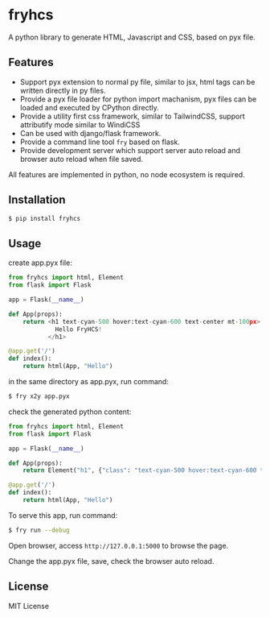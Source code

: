 # fryhcs
A python library to generate HTML, Javascript and CSS, based on pyx file.

## Features
* Support pyx extension to normal py file, similar to jsx, html tags can be written directly in py files.
* Provide a pyx file loader for python import machanism, pyx files can be loaded and executed by CPython directly.
* Provide a utility first css framework, similar to TailwindCSS, support attributify mode similar to WindiCSS
* Can be used with django/flask framework.
* Provide a command line tool `fry` based on flask. 
* Provide development server which support server auto reload and browser auto reload when file saved.

All features are implemented in python, no node ecosystem is required.

## Installation

```bash
$ pip install fryhcs
```

## Usage

create app.pyx file:

```python
from fryhcs import html, Element
from flask import Flask

app = Flask(__name__)

def App(props):
    return <h1 text-cyan-500 hover:text-cyan-600 text-center mt-100px>
             Hello FryHCS!
           </h1>

@app.get('/')
def index():
    return html(App, "Hello")
```

in the same directory as app.pyx, run command:

```bash
$ fry x2y app.pyx
```

check the generated python content:

```python
from fryhcs import html, Element
from flask import Flask

app = Flask(__name__)

def App(props):
    return Element("h1", {"class": "text-cyan-500 hover:text-cyan-600 text-center mt-100px", "children": ["Hello FryHCS!"]})

@app.get('/')
def index():
    return html(App, "Hello")

```

To serve this app, run command:

```bash
$ fry run --debug
```

Open browser, access `http://127.0.0.1:5000` to browse the page.

Change the app.pyx file, save, check the browser auto reload.

## License
MIT License

